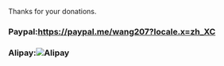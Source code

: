Thanks for your donations.
### Paypal:https://paypal.me/wang207?locale.x=zh_XC
### Alipay:![Alipay](../master/Screenshots/Alipay.jpg)
